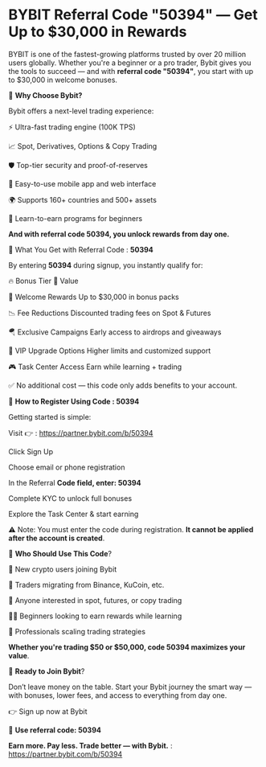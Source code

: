 # BYBIT Referral Code "50394" — Get Up to $30,000 in Rewards

BYBIT is one of the fastest-growing platforms trusted by over 20 million users globally. Whether you're a beginner or a pro trader, Bybit gives you the tools to succeed — and with **referral code "50394"**, you start with up to $30,000 in welcome bonuses.

🚀 **Why Choose Bybit?**

Bybit offers a next-level trading experience:

⚡ Ultra-fast trading engine (100K TPS)

📈 Spot, Derivatives, Options & Copy Trading

🛡️ Top-tier security and proof-of-reserves

🎯 Easy-to-use mobile app and web interface

🌍 Supports 160+ countries and 500+ assets

🧠 Learn-to-earn programs for beginners

**And with referral code 50394, you unlock rewards from day one.**

🎁 What You Get with Referral Code : **50394**

By entering **50394** during signup, you instantly qualify for:

🔥 Bonus Tier                                  	💸 Value

🎉 Welcome Rewards	                        Up to $30,000 in bonus packs

📉 Fee Reductions	                         Discounted trading fees on Spot & Futures

🪂 Exclusive Campaigns	                   Early access to airdrops and giveaways

💼 VIP Upgrade Options	                   Higher limits and customized support

🎮 Task Center Access	                     Earn while learning + trading

✅ No additional cost — this code only adds benefits to your account.


📝 **How to Register Using Code :  50394**

Getting started is simple:

Visit 👉  : https://partner.bybit.com/b/50394

Click Sign Up

Choose email or phone registration

In the Referral **Code field, enter: 50394**

Complete KYC to unlock full bonuses

Explore the Task Center & start earning

⚠️ Note: You must enter the code during registration. **It cannot be applied after the account is created**.

👥 **Who Should Use This Code**?

🔰 New crypto users joining Bybit

🧪 Traders migrating from Binance, KuCoin, etc.

🎯 Anyone interested in spot, futures, or copy trading

🧑‍🏫 Beginners looking to earn rewards while learning

💼 Professionals scaling trading strategies

**Whether you're trading $50 or $50,000, code 50394 maximizes your value**.

🎯 **Ready to Join Bybit**?

Don’t leave money on the table. Start your Bybit journey the smart way — with bonuses, lower fees, and access to everything from day one.

👉 Sign up now at Bybit

🔐 **Use referral code: 50394**

**Earn more. Pay less. Trade better — with Bybit.** : https://partner.bybit.com/b/50394




